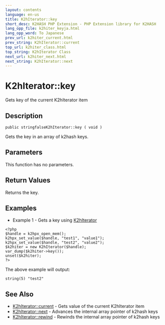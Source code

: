 ```yaml
---
layout: contents
language: en-us
title: K2hIterator::key
short_desc: K2HASH PHP Extension - PHP Extension library for K2HASH
lang_opp_file: k2hiter_keyja.html
lang_opp_word: To Japanese
prev_url: k2hiter_current.html
prev_string: K2hIterator::current
top_url: k2hiter_class.html
top_string: K2hIterator Class
next_url: k2hiter_next.html
next_string: K2hIterator::next
---
```


# K2hIterator::key
Gets key of the current K2hIterator item

## Description
```
public stringfalseK2hIterator::key ( void )
```
Gets the key in an array of k2hash keys. 

## Parameters
This function has no parameters.

## Return Values
Returns the key. 

## Examples
- Example 1 - Gets a key using [K2hIterator](k2hiter_class.html)
```
<?php
$handle = k2hpx_open_mem();
k2hpx_set_value($handle, "test1", "value1");
k2hpx_set_value($handle, "test2", "value2");
$k2hiter = new K2hIterator($handle);
var_dump($k2hiter->key());
unset($k2hiter);
?>
```
The above example will output:
```
string(5) "test2"
```

## See Also
- [K2hIterator::current](k2hiter_current.html) - Gets value of the current K2hIterator item
- [K2hIterator::next](k2hiter_next.html) - Advances the internal array pointer of k2hash keys
- [K2hIterator::rewind](k2hiter_rewind.html) - Rewinds the internal array pointer of k2hash keys
